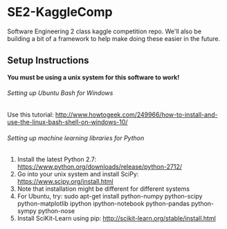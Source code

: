 # SE2-KaggleComp
Software Engineering 2 class kaggle competition repo. We'll also be building a bit of a framework to help make doing these easier in the future.

## Setup Instructions
**You must be using a unix system for this software to work!**

###### Setting up Ubuntu Bash for Windows
Use this tutorial: http://www.howtogeek.com/249966/how-to-install-and-use-the-linux-bash-shell-on-windows-10/

###### Setting up machine learning libraries for Python
1. Install the latest Python 2.7: https://www.python.org/downloads/release/python-2712/
2. Go into your unix system and install SciPy: https://www.scipy.org/install.html
  1. Note that installation might be different for different systems
  2. For Ubuntu, try: sudo apt-get install python-numpy python-scipy python-matplotlib ipython ipython-notebook python-pandas python-sympy python-nose
3. Install SciKit-Learn using pip: http://scikit-learn.org/stable/install.html
